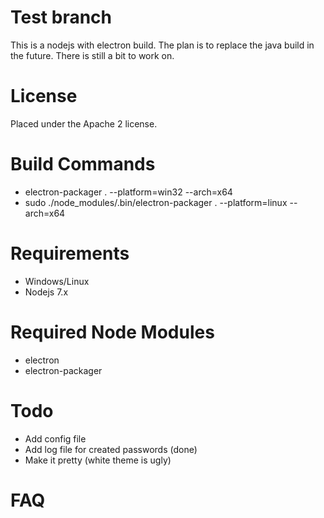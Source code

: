 # Test branch
This is a nodejs with electron build. The plan is to replace
the java build in the future. There is still a bit to work on.

# License
Placed under the Apache 2 license.

# Build Commands
* electron-packager . --platform=win32 --arch=x64
* sudo ./node_modules/.bin/electron-packager . --platform=linux --arch=x64

# Requirements
* Windows/Linux
* Nodejs 7.x

# Required Node Modules
* electron
* electron-packager

# Todo
* Add config file
* Add log file for created passwords (done)
* Make it pretty (white theme is ugly)

# FAQ
